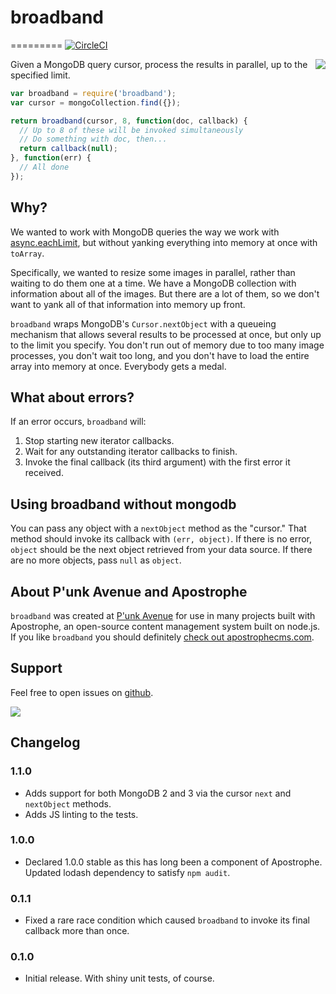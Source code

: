 # broadband
=========
[![CircleCI](https://circleci.com/gh/apostrophecms/broadband/tree/master.svg?style=svg)](https://circleci.com/gh/apostrophecms/broadband/tree/master)

<a href="https://apostrophecms.org/"><img src="https://raw.githubusercontent.com/boutell/broadband/master/logos/logo-box-madefor.png" align="right" /></a>

Given a MongoDB query cursor, process the results in parallel, up to the specified limit.

```javascript
var broadband = require('broadband');
var cursor = mongoCollection.find({});

return broadband(cursor, 8, function(doc, callback) {
  // Up to 8 of these will be invoked simultaneously
  // Do something with doc, then...
  return callback(null);
}, function(err) {
  // All done
});
```

## Why?

We wanted to work with MongoDB queries the way we work with [async.eachLimit](https://github.com/caolan/async#eachLimit), but without yanking everything into memory at once with `toArray`.

Specifically, we wanted to resize some images in parallel, rather than waiting to do them one at a time. We have a MongoDB collection with information about all of the images. But there are a lot of them, so we don't want to yank all of that information into memory up front.

`broadband` wraps MongoDB's `Cursor.nextObject` with a queueing mechanism that allows several results to be processed at once, but only up to the limit you specify. You don't run out of memory due to too many image processes, you don't wait too long, and you don't have to load the entire array into memory at once. Everybody gets a medal.

## What about errors?

If an error occurs, `broadband` will:

1. Stop starting new iterator callbacks.
2. Wait for any outstanding iterator callbacks to finish.
3. Invoke the final callback (its third argument) with the first error it received.

## Using broadband without mongodb

You can pass any object with a `nextObject` method as the "cursor." That method should invoke its callback with `(err, object)`. If there is no error, `object` should be the next object retrieved from your data source. If there are no more objects, pass `null` as `object`.

## About P'unk Avenue and Apostrophe

`broadband` was created at [P'unk Avenue](https://punkave.com) for use in many projects built with Apostrophe, an open-source content management system built on node.js. If you like `broadband` you should definitely [check out apostrophecms.com](https://apostrophecms.com).

## Support

Feel free to open issues on [github](http://github.com/apostrophecms/broadband).

<a href="https://punkave.com/"><img src="https://raw.githubusercontent.com/boutell/broadband/master/logos/logo-box-builtby.png" /></a>

## Changelog

### 1.1.0

- Adds support for both MongoDB 2 and 3 via the cursor `next` and `nextObject` methods.
- Adds JS linting to the tests.

### 1.0.0

- Declared 1.0.0 stable as this has long been a component of Apostrophe. Updated lodash dependency to satisfy `npm audit`.

### 0.1.1

- Fixed a rare race condition which caused `broadband` to invoke its final callback more than once.

### 0.1.0

- Initial release. With shiny unit tests, of course.
